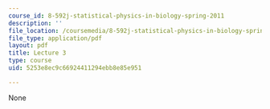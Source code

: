 ```yaml
---
course_id: 8-592j-statistical-physics-in-biology-spring-2011
description: ''
file_location: /coursemedia/8-592j-statistical-physics-in-biology-spring-2011/5253e8ec9c66924411294ebb8e85e951_MIT8_592JS11_lec3.pdf
file_type: application/pdf
layout: pdf
title: Lecture 3
type: course
uid: 5253e8ec9c66924411294ebb8e85e951

---
```

None